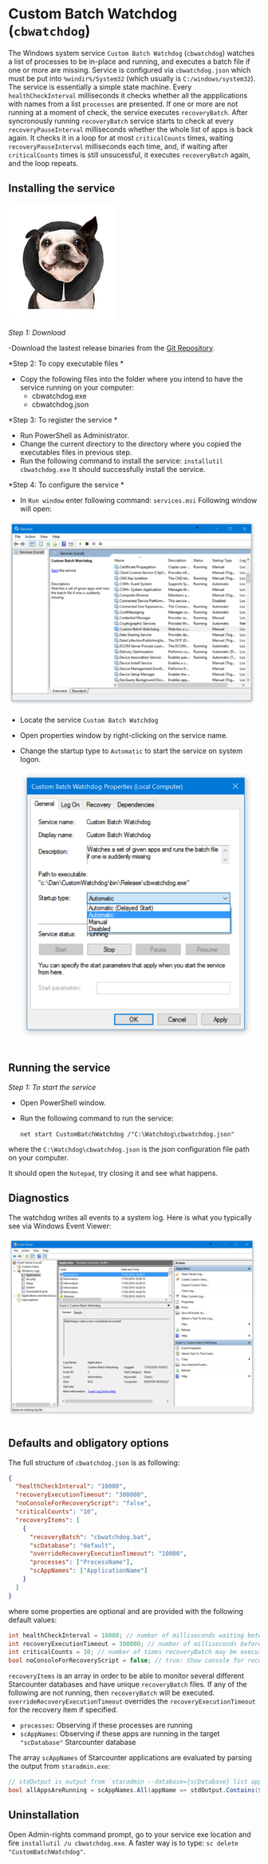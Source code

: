 # Custom Batch Watchdog (```cbwatchdog```)

The Windows system service ```Custom Batch Watchdog``` (```cbwatchdog```) watches a list of processes to be in-place and running, and executes a batch file if one or more are missing. Service is configured via ```cbwatchdog.json``` which must be put into ```%windir%/System32``` (which usually is ```C:/windows/system32```). The service is essentially a simple state machine. Every ```healthCheckInterval``` milliseconds it checks whether all the appplications with names from a list ```processes``` are presented. If one or more are not running at a moment of check, the service executes ```recoveryBatch```. After syncronously running ```recoveryBatch``` service starts to check at every ```recoveryPauseInterval``` milliseconds whether the whole list of apps is back again. It checks it in a loop for at most ```criticalCounts``` times, waiting ```recoveryPauseInterval``` milliseconds each time, and, if waiting after ```criticalCounts``` times is still unsucessful, it executes ```recoveryBatch``` again, and the loop repeats.

## Installing the service

![](./docs/WatchDoge.jpg)

*Step 1: Download* 

-Download the lastest release binaries from the [Git Repository](https://github.com/Starcounter/cbwatchdog/releases).

*Step 2: To copy executable files * 
 
- Copy the following files into the folder where you intend to have the service running on your computer:
	* cbwatchdog.exe
	* cbwatchdog.json

*Step 3: To register the service * 

 - Run PowerShell as Administrator.
 - Change the current directory to the directory where you copied the executables files in previous step.
 - Run the following command to install the service:
	```installutil cbwatchdog.exe```
	It should successfully install the service.
	
*Step 4: To configure the service * 
	
 - In `Run window` enter following command: 
	```services.msi```
  Following window will open:
  
  ![](./docs/Service-Start.png)
  
 - Locate the service `Custom Batch Watchdog`
 - Open properties window by right-clicking on the service name.
 - Change the startup type to `Automatic` to start the service on system logon.
 
	![](./docs/Service-Start-2.png)

 
 ## Running the service
 
 *Step 1: To start the service*
 
 - Open PowerShell window.
 - Run the following command to run the service:
 
	```net start CustomBatchWatchdog /"C:\Watchdog\cbwatchdog.json"```
	
 where the `C:\Watchdog\cbwatchdog.json` is the json configuration file path on your computer.
 
 It should open the `Notepad`, try closing it and see what happens.
 


## Diagnostics

The watchdog writes all events to a system log. Here is what you typically see via Windows Event Viewer:

![](./docs/Service-Start-3.png)

## Defaults and obligatory options

The full structure of ```cbwatchdog.json``` is as following:

```json
{
  "healthCheckInterval": "10000",
  "recoveryExecutionTimeout": "300000",
  "noConsoleForRecoveryScript": "false",
  "criticalCounts": "10",
  "recoveryItems": [
    {
      "recoveryBatch": "cbwatchdog.bat",
      "scDatabase": "default",
      "overrideRecoveryExecutionTimeout": "10000",
      "processes": ["ProcessName"],
      "scAppNames": ["ApplicationName"]
    }
  ]
}
```

where some properties are optional and are provided with the following default values:

```csharp
int healthCheckInterval = 10000; // number of milliseconds waiting between each check
int recoveryExecutionTimeout = 300000; // number of milliseconds before recoveryBatch is timeed out
int criticalCounts = 10; // number of times recoveryBatch may be executed in a row
bool noConsoleForRecoveryScript = false; // true: Show console for recoveryBatch, false: Do not show console for recoveryBatch
```

```recoveryItems``` is an array in order to be able to monitor several different Starcounter databases and have unique ```recoveryBatch``` files. If any of the following are not running, then ```recoveryBatch``` will be executed.
```overrideRecoveryExecutionTimeout``` overrides the ```recoveryExecutionTimeout``` for the recovery item if specified.
* ```processes```: Observing if these processes are running
* ```scAppNames```: Observing if these apps are running in the target ```"scDatabase"``` Starcounter database

The array ```scAppNames``` of Starcounter applications are evaluated by parsing the output from ```staradmin.exe```:

```csharp
// stdOutput is output from `staradmin --database={scDatabase} list app`
bool allAppsAreRunning = scAppNames.All(appName => stdOutput.Contains($"{appName} (in {scDatabase})"));
```

## Uninstallation

Open Admin-rights command prompt, go to your service exe location and fire ```installutil /u cbwatchdog.exe```. A faster way is to type: ```sc delete "CustomBatchWatchdog"```.
